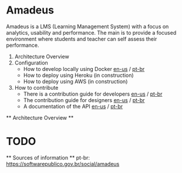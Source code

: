 # Amadeus

Amadeus is a LMS (Learning Management System) with a focus on analytics, usability and performance. The main is to provide a focused environment where students and teacher can self assess their performance.
  

1. Architecture Overview
2. Configuration
    - How to develop locally using Docker [en-us]() / [pt-br](https://github.com/amadeusproject/amadeuslms/wiki/Guia-Docker-Desenvolvimento)
    - How to deploy using Heroku (in construction)
    - How to deploy using AWS (in construction)
3. How to contribute
    - There is a contribution guide for developers [en-us]() / [pt-br](https://github.com/amadeusproject/amadeuslms/wiki/Guia-de-colabora%C3%A7%C3%A3o)
    - The contribution guide for designers [en-us]() / [pt-br](https://github.com/amadeusproject/amadeuslms/wiki/Guia-de-Design)
    - A documentation of the API [en-us](https://github.com/amadeusproject/amadeuslms/wiki/Guia-de-colabora%C3%A7%C3%A3o) / [pt-br]()

** Architecture Overview ** 

# TODO


** Sources of information **
pt-br: https://softwarepublico.gov.br/social/amadeus
